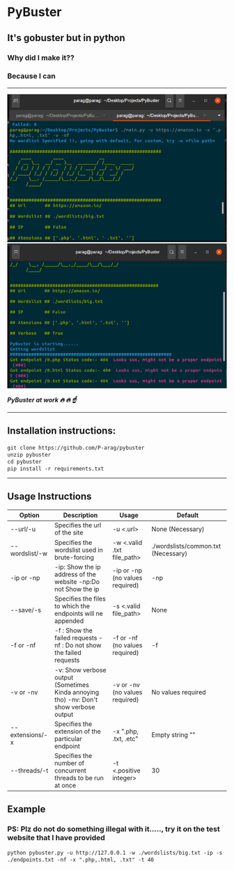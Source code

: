 # PyBuster

## It's gobuster but in python

### Why did I make it??

### Because I **can**

---

![](https://raw.githubusercontent.com/P-arag/pybuster/main/screenshots/pybuster1.jpg)
![](https://raw.githubusercontent.com/P-arag/pybuster/main/screenshots/pybuster2.jpg)

**_PyBuster at work :fire: :fire: :point_up:_**

---

## Installation instructions:

```terminal
git clone https://github.com/P-arag/pybuster
unzip pybuster
cd pybuster
pip install -r requirements.txt
```

---

## Usage Instructions

| Option          | Description                                                                           | Usage                           | Default                             |
| --------------- | ------------------------------------------------------------------------------------- | ------------------------------- | ----------------------------------- |
| --url/-u        | Specifies the url of the site                                                         | -u <.url>                       | None (Necessary)                    |
| --wordslist/-w  | Specifies the wordslist used in brute-forcing                                         | -w <.valid .txt file_path>      | ./wordslists/common.txt (Necessary) |
| -ip or -np      | -ip: Show the ip address of the website -np:Do not Show the ip                        | -ip or -np (no values required) | -np                                 |
| --save/-s       | Specifies the files to which the endpoints will ne appended                           | -s <.valid file_path>           | None                                |
| -f or -nf       | -f : Show the failed requests -nf : Do not show the failed requests                   | -f or -nf (no values required)  | -f                                  |
| -v or -nv       | -v: Show verbose output (Sometimes Kinda annoying tho) -nv: Don't show verbose output | -v or -nv (no values required)  | No values required                  |
| --extensions/-x | Specifies the extension of the particular endpoint                                    | -x ".php, .txt, .etc"           | Empty string ""                     |
| --threads/-t    | Specifies the number of concurrent threads to be run at once                          | -t <.positive integer>          | 30                                  |

## Example
### PS: Plz do not do something illegal with it....., try it on the test website that I have provided
```terminal
python pybuster.py -u http://127.0.0.1 -w ./wordslists/big.txt -ip -s ./endpoints.txt -nf -x ".php,.html, .txt" -t 40
```

